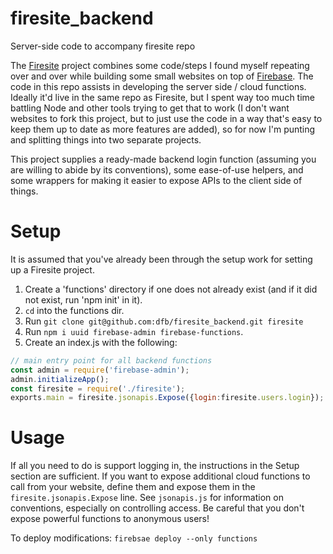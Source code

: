 # firesite_backend
Server-side code to accompany firesite repo

The [Firesite](https://github.com/dfb/firesite) project combines some code/steps I found myself repeating over and over while building some small websites on top of [Firebase](https://firebase.google.com/). The code in this repo assists in developing the server side / cloud functions. Ideally it'd live in the same repo as Firesite, but I spent way too much time battling Node and other tools trying to get that to work (I don't want websites to fork this project, but to just use the code in a way that's easy to keep them up to date as more features are added), so for now I'm punting and splitting things into two separate projects.

This project supplies a ready-made backend login function (assuming you are willing to abide by its conventions), some ease-of-use helpers, and some wrappers for making it easier to expose APIs to the client side of things.

# Setup
It is assumed that you've already been through the setup work for setting up a Firesite project.

1. Create a 'functions' directory if one does not already exist (and if it did not exist, run 'npm init' in it).
1. `cd` into the functions dir.
1. Run `git clone git@github.com:dfb/firesite_backend.git firesite`
1. Run `npm i uuid firebase-admin firebase-functions`.
1. Create an index.js with the following:

```js
// main entry point for all backend functions
const admin = require('firebase-admin');
admin.initializeApp();
const firesite = require('./firesite');
exports.main = firesite.jsonapis.Expose({login:firesite.users.login});
```

# Usage
If all you need to do is support logging in, the instructions in the Setup section are sufficient. If you want to expose additional cloud functions to call from your website, define them and expose them in the `firesite.jsonapis.Expose` line. See `jsonapis.js` for information on conventions, especially on controlling access. Be careful that you don't expose powerful functions to anonymous users!

To deploy modifications: `firebsae deploy --only functions`

